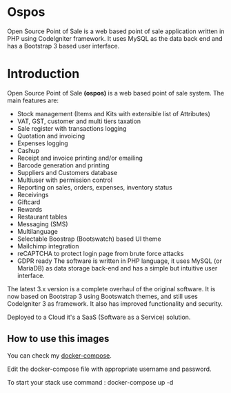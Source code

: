 #                                                             Ospos
Open Source Point of Sale is a web based point of sale application written in PHP using CodeIgniter framework. It uses MySQL as the data back end and has a Bootstrap 3 based user interface. 

#                                                         Introduction
Open Source Point of Sale **(ospos)** is a web based point of sale system. 
The main features are:

- Stock management (Items and Kits with extensible list of Attributes)
- VAT, GST, customer and multi tiers taxation
- Sale register with transactions logging
- Quotation and invoicing
- Expenses logging
- Cashup
- Receipt and invoice printing and/or emailing
- Barcode generation and printing
- Suppliers and Customers database
- Multiuser with permission control
- Reporting on sales, orders, expenses, inventory status
- Receivings
- Giftcard
- Rewards
- Restaurant tables
- Messaging (SMS)
- Multilanguage
- Selectable Boostrap (Bootswatch) based UI theme
- Mailchimp integration
- reCAPTCHA to protect login page from brute force attacks
- GDPR ready
The software is written in PHP language, it uses MySQL (or MariaDB) as data storage back-end and has a simple but intuitive user interface.

The latest 3.x version is a complete overhaul of the original software. It is now based on Bootstrap 3 using Bootswatch themes, and still uses CodeIgniter 3 as framework. It also has improved functionality and security.

Deployed to a Cloud it's a SaaS (Software as a Service) solution.

## How to use this images
You can check my [docker-compose](https://github.com/Sum3dh/Ospos/blob/master/docker-compose.yml).

Edit the docker-compose file with appropriate username and password.

To start your stack use command : docker-compose up -d
